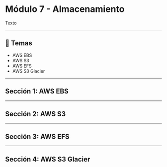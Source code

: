 # Módulo 7 - Almacenamiento
Texto

---

## 📌 Temas

- AWS EBS
- AWS S3
- AWS EFS
- AWS S3 Glacier

---

## Sección 1: **AWS EBS**

---

## Sección 2: **AWS S3**

---

## Sección 3: **AWS EFS**

---

## Sección 4: **AWS S3 Glacier**